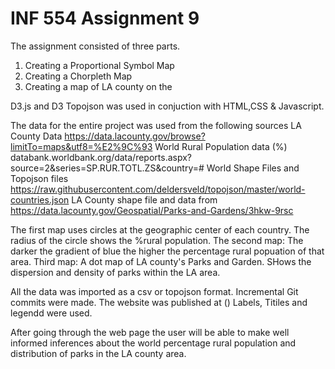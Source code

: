 # INF 554 Assignment 9

The assignment consisted of three parts.
1. Creating a Proportional Symbol Map
2. Creating a Chorpleth Map
3. Creating a map of LA county on the 

D3.js and D3 Topojson was used in conjuction with HTML,CSS & Javascript. 

The data for the entire project was used from the following sources
LA County Data  https://data.lacounty.gov/browse?limitTo=maps&utf8=%E2%9C%93
World Rural Population data (%) databank.worldbank.org/data/reports.aspx?source=2&series=SP.RUR.TOTL.ZS&country=#
World Shape Files and Topojson files https://raw.githubusercontent.com/deldersveld/topojson/master/world-countries.json
LA County shape file and data from https://data.lacounty.gov/Geospatial/Parks-and-Gardens/3hkw-9rsc

The first map uses circles at the geographic center of each country. The radius of the circle shows the %rural population. 
The second map: The darker the gradient of blue the higher the percentage rural popuation of that area. 
Third map: A dot map of LA county's Parks and Garden. SHows the dispersion and density of parks within the LA area.

All the data was imported as a csv or topojson format. 
Incremental Git commits were made.
The website was published at ()
Labels, Titiles and legendd were used.

After going through the web page the user will be able to make well informed inferences about the world percentage rural population and distribution of parks in the LA county area. 



